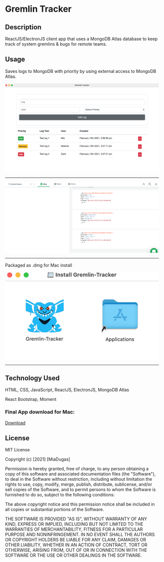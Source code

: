 # Gremlin Tracker

## Description 

ReactJS/ElectronJS client app that uses a MongoDB Atlas database to keep track of system gremlins & bugs for remote teams.

## Usage
Saves logs to MongoDB with priority by using external access to MongoDB Atlas.

![Main View](https://github.com/miadugas/Gremlin-Tracker/blob/main/user%20-tasks.png)

<hr>

![DB View](https://github.com/miadugas/Gremlin-Tracker/blob/main/user-db.png)

<hr>

Packaged as .dmg for Mac install

![Install](https://github.com/miadugas/Gremlin-Tracker/blob/main/install.png)

<hr>

## Technology Used
HTML, CSS, JavaScript, ReactJS, ElectronJS, MongoDB Atlas

React Bootstrap, Moment

### Final App download for Mac:
[Download](https://drive.google.com/file/d/1nN-i4TijFGtrJksap0H0CVVsJCt1YakV/view?usp=sharing)



## License

MIT License

Copyright (c) [2021] [MiaDugas]

Permission is hereby granted, free of charge, to any person obtaining a copy
of this software and associated documentation files (the "Software"), to deal
in the Software without restriction, including without limitation the rights
to use, copy, modify, merge, publish, distribute, sublicense, and/or sell
copies of the Software, and to permit persons to whom the Software is
furnished to do so, subject to the following conditions:

The above copyright notice and this permission notice shall be included in all
copies or substantial portions of the Software.

THE SOFTWARE IS PROVIDED "AS IS", WITHOUT WARRANTY OF ANY KIND, EXPRESS OR
IMPLIED, INCLUDING BUT NOT LIMITED TO THE WARRANTIES OF MERCHANTABILITY,
FITNESS FOR A PARTICULAR PURPOSE AND NONINFRINGEMENT. IN NO EVENT SHALL THE
AUTHORS OR COPYRIGHT HOLDERS BE LIABLE FOR ANY CLAIM, DAMAGES OR OTHER
LIABILITY, WHETHER IN AN ACTION OF CONTRACT, TORT OR OTHERWISE, ARISING FROM,
OUT OF OR IN CONNECTION WITH THE SOFTWARE OR THE USE OR OTHER DEALINGS IN THE
SOFTWARE.

